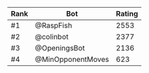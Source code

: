 Rank|Bot|Rating
---|---|---
#1|@RaspFish|2553
#2|@colinbot|2377
#3|@OpeningsBot|2136
#4|@MinOpponentMoves|623
